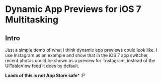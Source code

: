 # Dynamic App Previews for iOS 7 Multitasking

## Intro

Just a simple demo of what I think dynamic app previews could look like. I use Instagram as an example and show that in the iOS 7 app switcher, recent photos could be shown as a preview for Tnstagram, instead of the UITableView feed it does by default.

**Loads of this is not App Store safe*** :P
